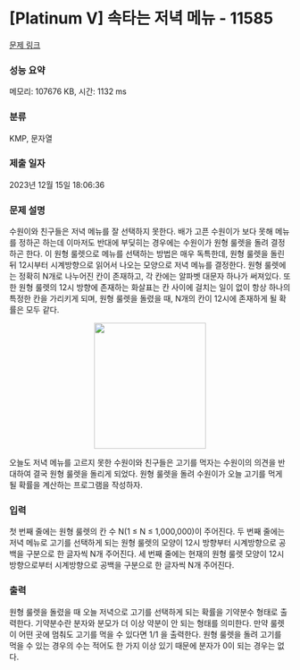 # [Platinum V] 속타는 저녁 메뉴 - 11585 

[문제 링크](https://www.acmicpc.net/problem/11585) 

### 성능 요약

메모리: 107676 KB, 시간: 1132 ms

### 분류

KMP, 문자열

### 제출 일자

2023년 12월 15일 18:06:36

### 문제 설명

<p>수원이와 친구들은 저녁 메뉴를 잘 선택하지 못한다. 배가 고픈 수원이가 보다 못해 메뉴를 정하곤 하는데 이마저도 반대에 부딪히는 경우에는 수원이가 원형 룰렛을 돌려 결정하곤 한다. 이 원형 룰렛으로 메뉴를 선택하는 방법은 매우 독특한데, 원형 룰렛을 돌린 뒤 12시부터 시계방향으로 읽어서 나오는 모양으로 저녁 메뉴를 결정한다. 원형 룰렛에는 정확히 N개로 나누어진 칸이 존재하고, 각 칸에는 알파벳 대문자 하나가 써져있다. 또한 원형 룰렛의 12시 방향에 존재하는 화살표는 칸 사이에 걸치는 일이 없이 항상 하나의 특정한 칸을 가리키게 되며, 원형 룰렛을 돌렸을 때, N개의 칸이 12시에 존재하게 될 확률은 모두 같다.</p>

<p style="text-align:center"><img alt="" src="https://onlinejudgeimages.s3-ap-northeast-1.amazonaws.com/problem/11585/1.png" style="height:225px; width:200px"></p>

<p>오늘도 저녁 메뉴를 고르지 못한 수원이와 친구들은 고기를 먹자는 수원이의 의견을 반대하여 결국 원형 룰렛을 돌리게 되었다. 원형 룰렛을 돌려 수원이가 오늘 고기를 먹게 될 확률을 계산하는 프로그램을 작성하자.</p>

### 입력 

 <p>첫 번째 줄에는 원형 룰렛의 칸 수 N(1 ≤ N ≤ 1,000,000)이 주어진다. 두 번째 줄에는 저녁 메뉴로 고기를 선택하게 되는 원형 룰렛의 모양이 12시 방향부터 시계방향으로 공백을 구분으로 한 글자씩 N개 주어진다. 세 번째 줄에는 현재의 원형 룰렛 모양이 12시 방향으로부터 시계방향으로 공백을 구분으로 한 글자씩 N개 주어진다.</p>

### 출력 

 <p>원형 룰렛을 돌렸을 때 오늘 저녁으로 고기를 선택하게 되는 확률을 기약분수 형태로 출력한다. 기약분수란 분자와 분모가 더 이상 약분이 안 되는 형태를 의미한다. 만약 룰렛이 어떤 곳에 멈춰도 고기를 먹을 수 있다면 1/1 을 출력한다. 원형 룰렛을 돌려 고기를 먹을 수 있는 경우의 수는 적어도 한 가지 이상 있기 때문에 분자가 0이 되는 경우는 없다.</p>


